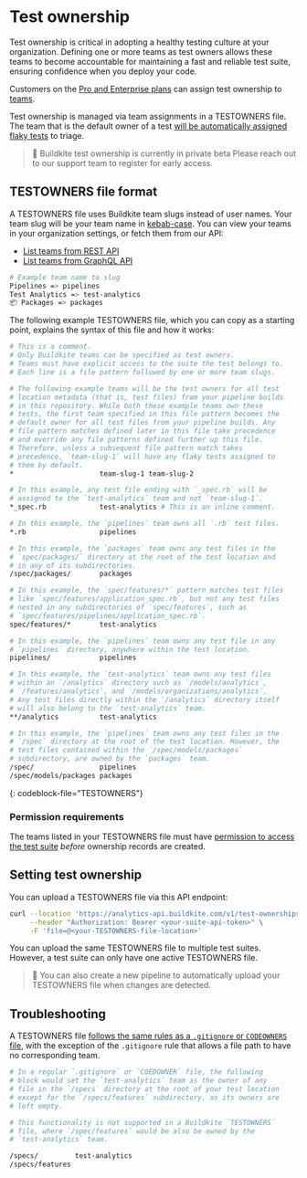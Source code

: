 # Test ownership

Test ownership is critical in adopting a healthy testing culture at your organization. Defining one or more teams as test owners allows these teams to become accountable for maintaining a fast and reliable test suite, ensuring confidence when you deploy your code.

Customers on the [Pro and Enterprise plans](https://buildkite.com/pricing) can assign test ownership to [teams](/docs/test-analytics/permissions#manage-teams-and-permissions).

Test ownership is managed via team assignments in a TESTOWNERS file. The team that is the default owner of a test [will be automatically assigned flaky tests](/docs/test-analytics/flaky-test-assignment) to triage.

> 🚧 Buildkite test ownership is currently in private beta
> Please reach out to our support team to register for early access.

## TESTOWNERS file format

A TESTOWNERS file uses Buildkite team slugs instead of user names. Your team slug will be your team name in [kebab-case](https://en.wikipedia.org/wiki/Letter_case#Kebab_case). You can view your teams in your organization settings, or fetch them from our API:

- [List teams from REST API](/docs/apis/rest_api/teams#list-teams)
- [List teams from GraphQL API](/docs/apis/graphql/schemas/object/team)

```bash
# Example team name to slug
Pipelines => pipelines
Test Analytics => test-analytics
📦 Packages => packages
```

The following example TESTOWNERS file, which you can copy as a starting point, explains the syntax of this file and how it works:

```bash
# This is a comment.
# Only Buildkite teams can be specified as test owners.
# Teams must have explicit access to the suite the test belongs to.
# Each line is a file pattern followed by one or more team slugs.

# The following example teams will be the test owners for all test
# location metadata (that is, test files) from your pipeline builds
# in this repository. While both these example teams own these
# tests, the first team specified in this file pattern becomes the
# default owner for all test files from your pipeline builds. Any
# file pattern matches defined later in this file take precedence
# and override any file patterns defined further up this file.
# Therefore, unless a subsequent file pattern match takes
# precedence, `team-slug-1` will have any flaky tests assigned to
# them by default.
*                     team-slug-1 team-slug-2

# In this example, any test file ending with `_spec.rb` will be
# assigned to the `test-analytics` team and not `team-slug-1`.
*_spec.rb             test-analytics # This is an inline comment.

# In this example, the `pipelines` team owns all `.rb` test files.
*.rb                  pipelines

# In this example, the `packages` team owns any test files in the
# `spec/packages/` directory at the root of the test location and
# in any of its subdirectories.
/spec/packages/       packages

# In this example, the `spec/features/*` pattern matches test files
# like `spec/features/application_spec.rb`, but not any test files
# nested in any subdirectories of `spec/features`, such as
# `spec/features/pipelines/application_spec.rb`.
spec/features/*       test-analytics

# In this example, the `pipelines` team owns any test file in any
# `pipelines` directory, anywhere within the test location.
pipelines/            pipelines

# In this example, the `test-analytics` team owns any test files
# within an `/analytics` directory such as `/models/analytics`,
# `/features/analytics`, and `/models/organizations/analytics`.
# Any test files directly within the `/analytics` directory itself
# will also belong to the `test-analytics` team.
**/analytics          test-analytics

# In this example, the `pipelines` team owns any test files in the
# `/spec` directory at the root of the test location. However, the
# test files contained within the `/spec/models/packages`
# subdirectory, are owned by the `packages` team.
/spec/                pipelines
/spec/models/packages packages
```
{: codeblock-file="TESTOWNERS"}

### Permission requirements

The teams listed in your TESTOWNERS file must have [permission to access the test suite](/docs/test-analytics/permissions#manage-teams-and-permissions-test-suite-level-permissions) _before_ ownership records are created.

## Setting test ownership

You can upload a TESTOWNERS file via this API endpoint:

```bash
curl --location 'https://analytics-api.buildkite.com/v1/test-ownerships' \
     --header "Authorization: Bearer <your-suite-api-token>" \
     -F 'file=@<your-TESTOWNERS-file-location>'
```

You can upload the same TESTOWNERS file to multiple test suites. However, a test suite can only have one active TESTOWNERS file.

> 📘
> You can also create a new pipeline to automatically upload your TESTOWNERS file when changes are detected.

## Troubleshooting

A TESTOWNERS file [follows the same rules as a `.gitignore` or `CODEOWNERS` file](https://docs.github.com/en/repositories/managing-your-repositorys-settings-and-features/customizing-your-repository/about-code-owners#example-of-a-codeowners-file), with the exception of the `.gitignore` rule that allows a file path to have no corresponding team.

```bash
# In a regular `.gitignore` or `COEDOWNER` file, the following
# block would set the `test-analytics` team as the owner of any
# file in the `/specs` directory at the root of your test location
# except for the `/specs/features` subdirectory, as its owners are
# left empty.

# This functionality is not supported in a Buildkite `TESTOWNERS`
# file, where `/spec/features` would be also be owned by the
# `test-analytics` team.

/specs/         test-analytics
/specs/features
```
